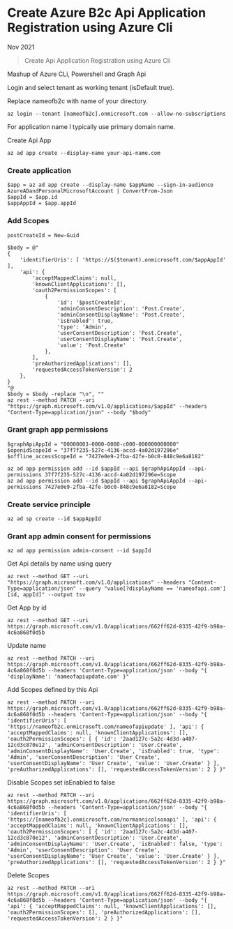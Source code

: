 # Create Azure B2c Api Application Registration using Azure Cli

Nov 2021

> Create Api Application Registration using Azure Cli

Mashup of Azure CLi, Powershell and Graph Api 

Login and select tenant as working tenant (isDefault true). 

Replace nameofb2c with name of your directory.

```
az login --tenant [nameofb2c].onmicrosoft.com --allow-no-subscriptions
```

For application name I typically use primary domain name.

Create Api App 

```
az ad app create --display-name your-api-name.com
```

### Create application

```
$app = az ad app create --display-name $appName --sign-in-audience AzureADandPersonalMicrosoftAccount | ConvertFrom-Json
$appId = $app.id
$appAppId = $app.appId
```

### Add Scopes

```
postCreateId = New-Guid

$body = @"
{ 
    'identifierUris': [ 'https://$($tenant).onmicrosoft.com/$appAppId' ], 
    'api': { 
        'acceptMappedClaims': null, 
        'knownClientApplications': [], 
        'oauth2PermissionScopes': [ 
            { 
                'id': '$postCreateId', 
                'adminConsentDescription': 'Post.Create', 
                'adminConsentDisplayName': 'Post.Create',
                'isEnabled': true, 
                'type': 'Admin', 
                'userConsentDescription': 'Post.Create', 
                'userConsentDisplayName': 'Post.Create', 
                'value': 'Post.Create'
            },
        ], 
        'preAuthorizedApplications': [], 
        'requestedAccessTokenVersion': 2 
    },
}
"@
$body = $body -replace "\n", ""
az rest --method PATCH --uri "https://graph.microsoft.com/v1.0/applications/$appId" --headers "Content-Type=application/json" --body "$body"
```

### Grant graph app permissions
```
$graphApiAppId = "00000003-0000-0000-c000-000000000000"
$openidScopeId = "37f7f235-527c-4136-accd-4a02d197296e"
$offline_accessScopeId = "7427e0e9-2fba-42fe-b0c0-848c9e6a8182"

az ad app permission add --id $appId --api $graphApiAppId --api-permissions 37f7f235-527c-4136-accd-4a02d197296e=Scope
az ad app permission add --id $appId --api $graphApiAppId --api-permissions 7427e0e9-2fba-42fe-b0c0-848c9e6a8182=Scope
```

### Create service principle
```
az ad sp create --id $appAppId
```

### Grant app admin consent for permissions
```
az ad app permission admin-consent --id $appId
```


















Get Api details by name using query 
```
az rest --method GET --uri "https://graph.microsoft.com/v1.0/applications" --headers "Content-Type=application/json" --query "value[?displayName == 'nameofapi.com'][id, appId]" --output tsv
```

Get App by id 
```
az rest --method GET --uri https://graph.microsoft.com/v1.0/applications/662ff62d-8335-42f9-b98a-4c6a868f0d5b 
```

Update name 
```
az rest --method PATCH --uri https://graph.microsoft.com/v1.0/applications/662ff62d-8335-42f9-b98a-4c6a868f0d5b --headers 'Content-Type=application/json' --body "{ 'displayName': 'nameofapiupdate.com' }"
```

Add Scopes defined by this Api
```
az rest --method PATCH --uri https://graph.microsoft.com/v1.0/applications/662ff62d-8335-42f9-b98a-4c6a868f0d5b --headers 'Content-Type=application/json' --body "{ 'identifierUris': [ 'https://nameofb2c.onmicrosoft.com/nameofapiupdate' ], 'api': { 'acceptMappedClaims': null, 'knownClientApplications': [], 'oauth2PermissionScopes': [ { 'id': '2aad127c-5a2c-4d3d-a407-12cd3c870e12', 'adminConsentDescription': 'User.Create', 'adminConsentDisplayName': 'User.Create', 'isEnabled': true, 'type': 'Admin', 'userConsentDescription': 'User Create', 'userConsentDisplayName': 'User Create', 'value': 'User.Create' } ], 'preAuthorizedApplications': [], 'requestedAccessTokenVersion': 2 } }"
```

Disable Scopes set isEnabled to false

```
az rest --method PATCH --uri https://graph.microsoft.com/v1.0/applications/662ff62d-8335-42f9-b98a-4c6a868f0d5b --headers 'Content-Type=application/json' --body "{ 'identifierUris': [ 'https://[nameofb2c].onmicrosoft.com/normannicolsonapi' ], 'api': { 'acceptMappedClaims': null, 'knownClientApplications': [], 'oauth2PermissionScopes': [ { 'id': '2aad127c-5a2c-4d3d-a407-12cd3c870e12', 'adminConsentDescription': 'User.Create', 'adminConsentDisplayName': 'User.Create', 'isEnabled': false, 'type': 'Admin', 'userConsentDescription': 'User Create', 'userConsentDisplayName': 'User Create', 'value': 'User.Create' } ], 'preAuthorizedApplications': [], 'requestedAccessTokenVersion': 2 } }"
```

Delete Scopes
```
az rest --method PATCH --uri https://graph.microsoft.com/v1.0/applications/662ff62d-8335-42f9-b98a-4c6a868f0d5b --headers 'Content-Type=application/json' --body "{ 'api': { 'acceptMappedClaims': null, 'knownClientApplications': [], 'oauth2PermissionScopes': [], 'preAuthorizedApplications': [], 'requestedAccessTokenVersion': 2 } }"
```
